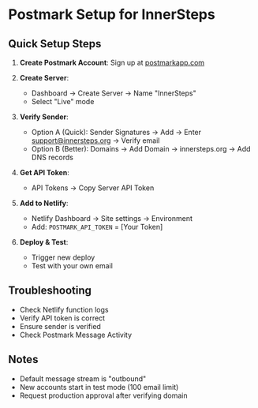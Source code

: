 # Postmark Setup for InnerSteps

## Quick Setup Steps

1. **Create Postmark Account**: Sign up at [postmarkapp.com](https://postmarkapp.com/)

2. **Create Server**:
   - Dashboard → Create Server → Name "InnerSteps"
   - Select "Live" mode

3. **Verify Sender**:
   - Option A (Quick): Sender Signatures → Add → Enter support@innersteps.org → Verify email
   - Option B (Better): Domains → Add Domain → innersteps.org → Add DNS records

4. **Get API Token**:
   - API Tokens → Copy Server API Token

5. **Add to Netlify**:
   - Netlify Dashboard → Site settings → Environment
   - Add: `POSTMARK_API_TOKEN` = [Your Token]

6. **Deploy & Test**:
   - Trigger new deploy
   - Test with your own email

## Troubleshooting

- Check Netlify function logs
- Verify API token is correct
- Ensure sender is verified
- Check Postmark Message Activity

## Notes

- Default message stream is "outbound"
- New accounts start in test mode (100 email limit)
- Request production approval after verifying domain 